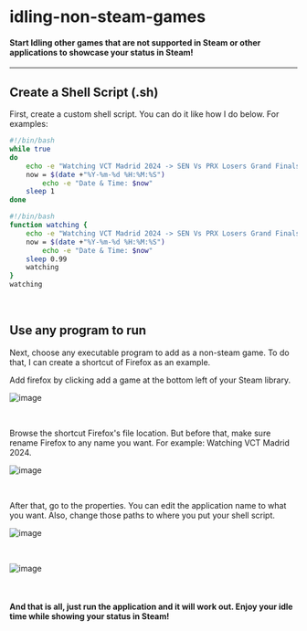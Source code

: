 # idling-non-steam-games

#### Start Idling other games that are not supported in Steam or other applications to showcase your status in Steam! 

<hr>

## Create a Shell Script (.sh)
First, create a custom shell script. You can do it like how I do below.
For examples: 

```Bash
#!/bin/bash
while true
do
	echo -e "Watching VCT Madrid 2024 -> SEN Vs PRX Losers Grand Finals!"
	now = $(date +"%Y-%m-%d %H:%M:%S")
    	echo -e "Date & Time: $now"
	sleep 1
done
```

```Bash
#!/bin/bash
function watching {
	echo -e "Watching VCT Madrid 2024 -> SEN Vs PRX Losers Grand Finals!"
	now = $(date +"%Y-%m-%d %H:%M:%S")
    	echo -e "Date & Time: $now"
	sleep 0.99
	watching
}
watching
```
<br />

## Use any program to run
Next, choose any executable program to add as a non-steam game. To do that, I can create a shortcut of Firefox as an example.  

Add firefox by clicking add a game at the bottom left of your Steam library.    

![image](https://github.com/TheDaniel3131/idling-non-steam-games/assets/71692327/be7981b7-1b9a-4bcc-8d47-10e358a01bb1)

<br />

Browse the shortcut Firefox's file location. But before that, make sure rename Firefox to any name you want. For example: Watching VCT Madrid 2024.

![image](https://github.com/TheDaniel3131/idling-non-steam-games/assets/71692327/e7a304b2-eb0d-4552-abc8-49b3b47adaec)

<br />

After that, go to the properties. You can edit the application name to what you want. Also, change those paths to where you put your shell script.

![image](https://github.com/TheDaniel3131/idling-non-steam-games/assets/71692327/ea0e9d38-e29a-47c7-b527-863b76c2ef91)

<br />

![image](https://github.com/TheDaniel3131/idling-non-steam-games/assets/71692327/d9dea566-06b6-4527-8721-e67a80099a51)

<br />


#### And that is all, just run the application and it will work out. Enjoy your idle time while showing your status in Steam!


<br />

